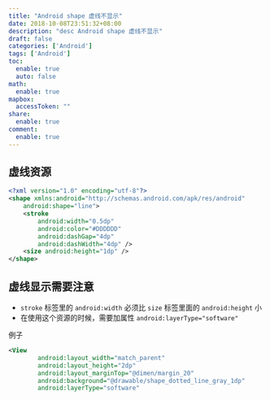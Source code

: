 ```yaml
---
title: "Android shape 虚线不显示"
date: 2018-10-08T23:51:32+08:00
description: "desc Android shape 虚线不显示"
draft: false
categories: ['Android']
tags: ['Android']
toc:
  enable: true
  auto: false
math:
  enable: true
mapbox:
  accessToken: ""
share:
  enable: true
comment:
  enable: true
---
```


## 虚线资源

```xml
<?xml version="1.0" encoding="utf-8"?>
<shape xmlns:android="http://schemas.android.com/apk/res/android"
    android:shape="line">
    <stroke
        android:width="0.5dp"
        android:color="#DDDDDD"
        android:dashGap="4dp"
        android:dashWidth="4dp" />
    <size android:height="1dp" />
</shape>
```

## 虚线显示需要注意

- `stroke` 标签里的 `android:width` 必须比 `size` 标签里面的 `android:height` 小
- 在使用这个资源的时候，需要加属性 `android:layerType="software"`

例子

```xml
<View
        android:layout_width="match_parent"
        android:layout_height="2dp"
        android:layout_marginTop="@dimen/margin_20"
        android:background="@drawable/shape_dotted_line_gray_1dp"
        android:layerType="software"
```
